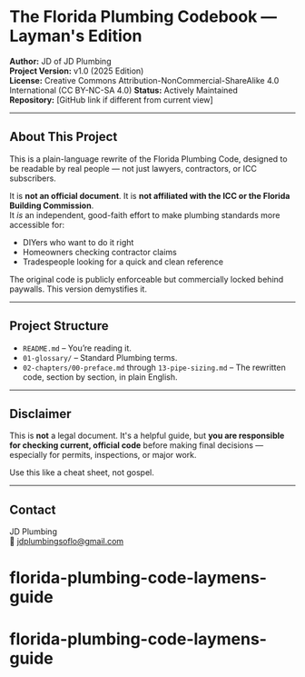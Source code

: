 # The Florida Plumbing Codebook — Layman's Edition

**Author:** JD of JD Plumbing  
**Project Version:** v1.0 (2025 Edition)  
**License:** Creative Commons Attribution-NonCommercial-ShareAlike 4.0 International (CC BY-NC-SA 4.0) 
**Status:** Actively Maintained  
**Repository:** [GitHub link if different from current view]  

---

## About This Project

This is a plain-language rewrite of the Florida Plumbing Code, designed to be readable by real people — not just lawyers, contractors, or ICC subscribers.

It is **not an official document**. It is **not affiliated with the ICC or the Florida Building Commission**.  
It *is* an independent, good-faith effort to make plumbing standards more accessible for:

- DIYers who want to do it right
- Homeowners checking contractor claims
- Tradespeople looking for a quick and clean reference

The original code is publicly enforceable but commercially locked behind paywalls. This version demystifies it.

---

## Project Structure

- `README.md` – You’re reading it.
- `01-glossary/` – Standard Plumbing terms.
- `02-chapters/00-preface.md` through `13-pipe-sizing.md` – The rewritten code, section by section, in plain English.

---

## Disclaimer

This is **not** a legal document. It's a helpful guide, but **you are responsible for checking current, official code** before making final decisions — especially for permits, inspections, or major work.  

Use this like a cheat sheet, not gospel.

---

## Contact

JD Plumbing  
📧 jdplumbingsoflo@gmail.com   
# florida-plumbing-code-laymens-guide
# florida-plumbing-code-laymens-guide
